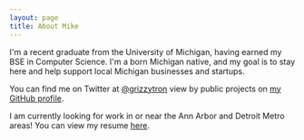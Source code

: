 ```yaml
---
layout: page
title: About Mike
---
```


I'm a recent graduate from the University of Michigan, having earned my BSE in Computer Science. I'm a born Michigan native, and my goal is to stay here and help support local Michigan businesses and startups.

You can find me on Twitter at [@grizzytron](https://twitter.com/grizzytron) view by public projects on [my GitHub profile](https://github.com/mikegrzych).

I am currently looking for work in or near the Ann Arbor and Detroit Metro areas! You can view my resume [here](/files/Resume.pdf).
